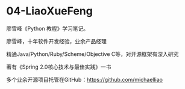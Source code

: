 # 04-LiaoXueFeng
廖雪峰《Python 教程》学习笔记。



廖雪峰，十年软件开发经验，业余产品经理

精通Java/Python/Ruby/Scheme/Objective C等，对开源框架有深入研究

著有《Spring 2.0核心技术与最佳实践》一书

多个业余开源项目托管在GitHub：https://github.com/michaelliao
